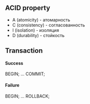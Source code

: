 ## ACID property

- A (atomicity) - атомарность
- C (consistency) - согласованность
- I (isolation) - изоляция
- D (durability) -  стойкость

## Transaction
#### Success
BEGIN; 
...
COMMIT;

#### Failure
BEGIN;
...
ROLLBACK;